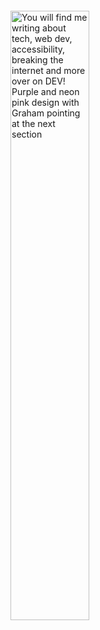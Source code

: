 <svg xmlns="http://www.w3.org/2000/svg" fill="none">
        <foreignObject width="100%" height="100%"> 
            <div xmlns="http://www.w3.org/1999/xhtml">
                <!--we can include <style> elements, html elements etc. here now, with a few restrictions! Note it must be in xHTML style (so <img src="" /> not <img src="" > to be valid -->
            </div>
       </foreignObject>
</svg>
<picture>
  <source media="(min-width: 769px) and (prefers-color-scheme: light)" srcset="readme/light-tl@2x-100.jpg">

  <source media="(max-width: 768px) and (prefers-color-scheme: light)" srcset="readme/light-tlm@2x-100.jpg">

  <source media="(max-width: 768px) and (prefers-color-scheme: dark)" srcset="readme/dark-tlm@2x-100.jpg">

  <img src="https://img.freepik.com/premium-photo/watercolor-software-engineer-room-with-computer-servers-circuit-boards-clipart-white-bg-ink_655090-774811.jpg"
          alt="You will find me writing about tech, web dev, accessibility, breaking the internet and more over on DEV! Purple and neon pink design with Graham pointing at the next section" width="50%" title="My writing on DEV">
</picture>
